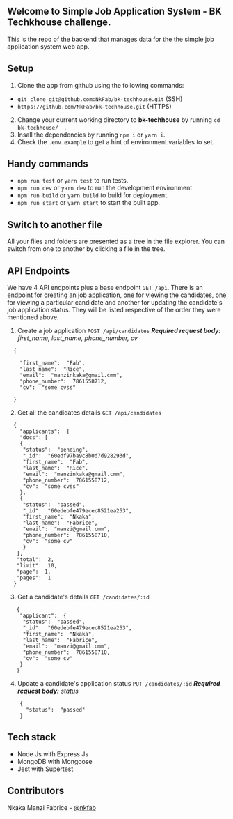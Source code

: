 ## Welcome to Simple Job Application System - BK Techkhouse challenge.

This is the repo of the backend that manages data for the the simple job application system web app. 


## Setup

1. Clone the app from github using the following commands:
-  `git clone git@github.com:NkFab/bk-techhouse.git` (SSH)
- `https://github.com/NkFab/bk-techhouse.git` (HTTPS)
2. Change your current working directory to **bk-techhouse** by running `cd bk-techhouse/  `.
3. Insall the dependencies by running `npm i` or `yarn i`.
4. Check the `.env.example` to get a hint of environment variables to set.

## Handy commands

- `npm run test` or `yarn test` to run tests.
- `npm run dev` or `yarn dev` to run the development environment.
- `npm run build` or `yarn build` to build for deployment.
- `npm run start` or `yarn start` to start the built app. 

## Switch to another file

All your files and folders are presented as a tree in the file explorer. You can switch from one to another by clicking a file in the tree.

## API Endpoints

We have 4 API endpoints plus a base endpoint `GET /api`. There is an endpoint for creating an job application, one for viewing the candidates, one for viewing a particular candidate and another for updating the candidate's job application status. They will be listed respective of the order they were mentioned above.

1. Create a job application 
	`POST /api/candidates`
	***Required request body:** first_name, last_name, phone_number, cv*
``` 
  {
    
    "first_name":  "Fab",
    "last_name":  "Rice",
    "email":  "manzinkaka@gmail.cmm",
    "phone_number":  7861558712,
    "cv":  "some cvss"
 
  }
```
2. Get all the candidates details
	`GET /api/candidates`
```	
  {
    "applicants":  {
    "docs": [
    {   
     "status":  "pending",   
     "_id":  "60edf97ba9c8b0d7d928293d",   
     "first_name":  "Fab",   
     "last_name":  "Rice",   
     "email":  "manzinkaka@gmail.cmm",   
     "phone_number":  7861558712,   
     "cv":  "some cvss"
    },
    {   
     "status":  "passed",   
     "_id":  "60edebfe479ecec8521ea253",   
     "first_name":  "Nkaka",   
     "last_name":  "Fabrice",   
     "email":  "manzi@gmail.cmm",   
     "phone_number":  7861558710,  
     "cv":  "some cv"
     }
   ], 
   "total":  2,
   "limit":  10,
   "page":  1,
   "pages":  1
  }
```
3. Get a candidate's details
	`GET /candidates/:id`
```
   { 
    "applicant":  {
     "status":  "passed",
     "_id":  "60edebfe479ecec8521ea253",
     "first_name":  "Nkaka",
     "last_name":  "Fabrice",
     "email":  "manzi@gmail.cmm",   
     "phone_number":  7861558710,   
     "cv":  "some cv"   
    }
   }
```
4. Update a candidate's application status
	`PUT /candidates/:id`
		***Required request body:** status*
```
    {
      "status":  "passed"
    }
```

## Tech stack

- Node Js with Express Js
- MongoDB with Mongoose
- Jest with Supertest

## Contributors

Nkaka Manzi Fabrice - [@nkfab](https://github.com/NkFab)


